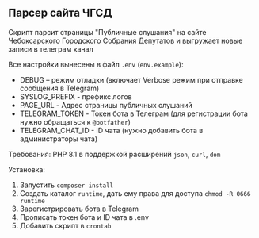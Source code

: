 ## Парсер сайта ЧГСД

Скрипт парсит страницы "Публичные слушания" на сайте Чебоксарского Городского Собрания Депутатов и выгружает новые записи в телеграм канал

Все настройки вынесены в файл `.env` (`env.example`):
* DEBUG – режим отладки (включает Verbose режим при отправке сообщения в Telegram)
* SYSLOG_PREFIX - префикс логов
* PAGE_URL - Адрес страницы публичных слушаний
* TELEGRAM_TOKEN - Токен бота в Телеграм (для регистрации бота нужно обращаться к `@botfather`)
* TELEGRAM_CHAT_ID - ID чата (нужно добавить бота в администраторы чата)

Требования: PHP 8.1 в поддержкой расширений `json`, `curl`, `dom`

Установка:
1) Запустить `composer install`
2) Создать каталог `runtime`, дать ему права для доступа `chmod -R 0666 runtime`
3) Зарегистрировать бота в Telegram
4) Прописать токен бота и ID чата в .env
5) Добавить скрипт в `crontab`
